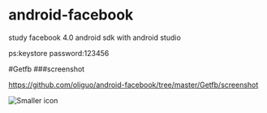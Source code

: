# android-facebook

study  facebook 4.0 android sdk with android studio

ps:keystore password:123456

#Getfb
###screenshot

<https://github.com/oliguo/android-facebook/tree/master/Getfb/screenshot>

![Smaller icon](https://github.com/oliguo/android-facebook/blob/master/Getfb/screenshot/1.png)

